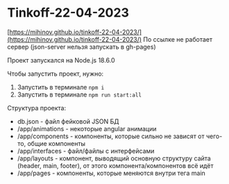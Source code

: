 # Tinkoff-22-04-2023

[https://mihinov.github.io/tinkoff-22-04-2023/](https://mihinov.github.io/tinkoff-22-04-2023/)
По ссылке не работает сервер (json-server нельзя запускать в gh-pages)

Проект запускался на Node.js 18.6.0

Чтобы запустить проект, нужно:
1. Запустить в терминале `npm i`
2. Запустить в терминале `npm run start:all`

Структура проекта:

- db.json - файл фейковой JSON БД
- /app/animations - некоторые angular анимации
- /app/components - компоненты, которые сильно не зависят от чего-то, общие компоненты
- /app/interfaces - файл/файлы с интерфейсами
- /app/layouts - компонент, выводящий основную структуру сайта (header, main, footer), от этого компонента/компонентов всё идёт
- /app/pages - компоненты, которые меняются внутри тега main

